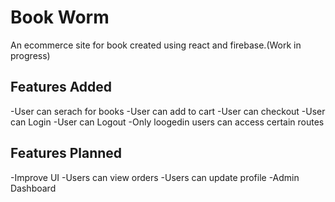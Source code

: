 # Book Worm

An ecommerce site for book created using react and firebase.(Work in progress)

## Features Added

-User can serach for books
-User can add to cart
-User can checkout
-User can Login
-User can Logout
-Only loogedin users can access certain routes

## Features Planned

-Improve UI
-Users can view orders
-Users can update profile
-Admin Dashboard
